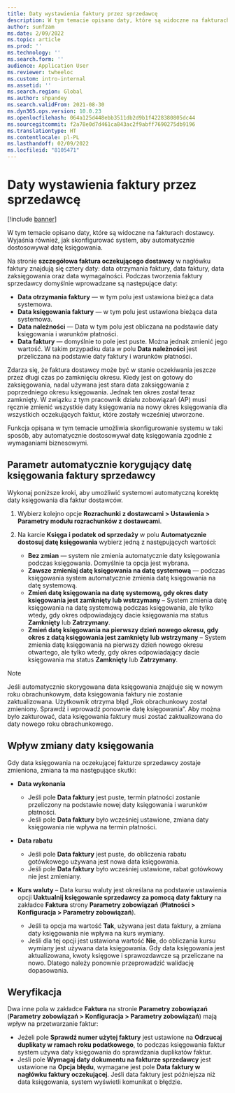 ```yaml
---
title: Daty wystawienia faktury przez sprzedawcę
description: W tym temacie opisano daty, które są widoczne na fakturach dostawcy. Wyjaśnia również, jak skonfigurować system, aby automatycznie dostosowywał datę księgowania.
author: sunfzam
ms.date: 2/09/2022
ms.topic: article
ms.prod: ''
ms.technology: ''
ms.search.form: ''
audience: Application User
ms.reviewer: twheeloc
ms.custom: intro-internal
ms.assetid: ''
ms.search.region: Global
ms.author: shpandey
ms.search.validFrom: 2021-08-30
ms.dyn365.ops.version: 10.0.23
ms.openlocfilehash: 064a125d448ebb3511db2d9b1f4228380805dc44
ms.sourcegitcommit: f2a78e0d7d461ca843ac2f9abff7690275db9196
ms.translationtype: HT
ms.contentlocale: pl-PL
ms.lasthandoff: 02/09/2022
ms.locfileid: "8105471"
---
```

# <a name="vendor-invoice-dates"></a>Daty wystawienia faktury przez sprzedawcę

[!include [banner](../includes/banner.md)]

W tym temacie opisano daty, które są widoczne na fakturach dostawcy. Wyjaśnia również, jak skonfigurować system, aby automatycznie dostosowywał datę księgowania.

Na stronie **szczegółowa faktura oczekującego dostawcy** w nagłówku faktury znajdują się cztery daty: data otrzymania faktury, data faktury, data zaksięgowania oraz data wymagalności. Podczas tworzenia faktury sprzedawcy domyślnie wprowadzane są następujące daty:

- **Data otrzymania faktury** — w tym polu jest ustawiona bieżąca data systemowa.
- **Data księgowania faktury** — w tym polu jest ustawiona bieżąca data systemowa. 
- **Data należności** — Data w tym polu jest obliczana na podstawie daty księgowania i warunków płatności.
- **Data faktury** — domyślnie to pole jest puste. Można jednak zmienić jego wartość. W takim przypadku data w polu **Data należności** jest przeliczana na podstawie daty faktury i warunków płatności.

Zdarza się, że faktura dostawcy może być w stanie oczekiwania jeszcze przez długi czas po zamknięciu okresu. Kiedy jest on gotowy do zaksięgowania, nadal używana jest stara data zaksięgowania z poprzedniego okresu księgowania. Jednak ten okres został teraz zamknięty. W związku z tym pracownik działu zobowiązań (AP) musi ręcznie zmienić wszystkie daty księgowania na nowy okres księgowania dla wszystkich oczekujących faktur, które zostały wcześniej utworzone.

Funkcja opisana w tym temacie umożliwia skonfigurowanie systemu w taki sposób, aby automatycznie dostosowywał datę księgowania zgodnie z wymaganiami biznesowymi.

## <a name="parameter-for-automatically-adjusting-the-vendor-invoice-posting-date"></a>Parametr automatycznie korygujący datę księgowania faktury sprzedawcy

Wykonaj poniższe kroki, aby umożliwić systemowi automatyczną korektę daty księgowania dla faktur dostawców.

1.  Wybierz kolejno opcje **Rozrachunki z dostawcami \> Ustawienia \> Parametry modułu rozrachunków z dostawcami**.
2.  Na karcie **Księga i podatek od sprzedaży** w polu **Automatycznie dostosuj datę księgowania** wybierz jedną z następujących wartości:

    - **Bez zmian** — system nie zmienia automatycznie daty księgowania podczas księgowania. Domyślnie ta opcja jest wybrana.
    - **Zawsze zmieniaj datę księgowania na datę systemową** — podczas księgowania system automatycznie zmienia datę księgowania na datę systemową.
    - **Zmień datę księgowania na datę systemową, gdy okres daty księgowania jest zamknięty lub wstrzymany** – System zmienia datę księgowania na datę systemową podczas księgowania, ale tylko wtedy, gdy okres odpowiadający dacie księgowania ma status **Zamknięty** lub **Zatrzymany**.
    - **Zmień datę księgowania na pierwszy dzień nowego okresu, gdy okres z datą księgowania jest zamknięty lub wstrzymany** – System zmienia datę księgowania na pierwszy dzień nowego okresu otwartego, ale tylko wtedy, gdy okres odpowiadający dacie księgowania ma status **Zamknięty** lub **Zatrzymany**.

> [!NOTE]
> Jeśli automatycznie skorygowana data księgowania znajduje się w nowym roku obrachunkowym, data księgowania faktury nie zostanie zaktualizowana. Użytkownik otrzyma błąd „Rok obrachunkowy został zmieniony. Sprawdź i wprowadź ponownie datę księgowania”. Aby można było zakturować, data księgowania faktury musi zostać zaktualizowana do daty nowego roku obrachunkowego.

## <a name="impact-of-posting-date-changes"></a>Wpływ zmiany daty księgowania

Gdy data księgowania na oczekującej fakturze sprzedawcy zostaje zmieniona, zmiana ta ma następujące skutki:

- **Data wykonania**

    - Jeśli pole **Data faktury** jest puste, termin płatności zostanie przeliczony na podstawie nowej daty księgowania i warunków płatności.
    - Jeśli pole **Data faktury** było wcześniej ustawione, zmiana daty księgowania nie wpływa na termin płatności.

- **Data rabatu**

    - Jeśli pole **Data faktury** jest puste, do obliczenia rabatu gotówkowego używana jest nowa data księgowania.
    - Jeśli pole **Data faktury** było wcześniej ustawione, rabat gotówkowy nie jest zmieniany.

- **Kurs waluty** – Data kursu waluty jest określana na podstawie ustawienia opcji **Uaktualnij księgowanie sprzedawcy za pomocą daty faktury** na zakładce **Faktura** strony **Parametry zobowiązań** (**Płatności \> Konfiguracja \> Parametry zobowiązań**).

    - Jeśli ta opcja ma wartość **Tak**, używana jest data faktury, a zmiana daty księgowania nie wpływa na kurs wymiany.
    - Jeśli dla tej opcji jest ustawiona wartość **Nie**, do obliczania kursu wymiany jest używana data księgowania. Gdy data księgowania jest aktualizowana, kwoty księgowe i sprawozdawcze są przeliczane na nowo. Dlatego należy ponownie przeprowadzić walidację dopasowania.

## <a name="validation"></a>Weryfikacja

Dwa inne pola w zakładce **Faktura** na stronie **Parametry zobowiązań** (**Parametry zobowiązań \> Konfiguracja \> Parametry zobowiązań**) mają wpływ na przetwarzanie faktur:

- Jeżeli pole **Sprawdź numer użytej faktury** jest ustawione na **Odrzucaj duplikaty w ramach roku podatkowego**, to podczas księgowania faktur system używa daty księgowania do sprawdzania duplikatów faktur.
- Jeśli pole **Wymagaj daty dokumentu na fakturze sprzedawcy** jest ustawione na **Opcja błędu**, wymagane jest pole **Data faktury w nagłówku faktury oczekującej**. Jeśli data faktury jest późniejsza niż data księgowania, system wyświetli komunikat o błędzie.
